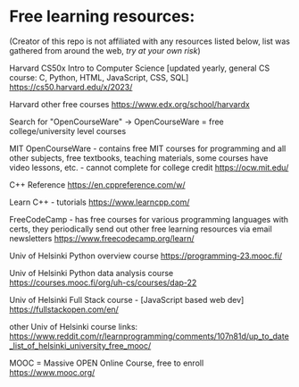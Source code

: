 # Free learning resources:

(Creator of this repo is not affiliated with any resources listed below, list was gathered from around the web, *try at your own risk*)

Harvard CS50x Intro to Computer Science [updated yearly, general CS course: C, Python, HTML, JavaScript, CSS, SQL]
https://cs50.harvard.edu/x/2023/

Harvard other free courses
https://www.edx.org/school/harvardx

Search for "OpenCourseWare" -> OpenCourseWare = free college/university level courses

MIT OpenCourseWare - contains free MIT courses for programming and all other subjects, free textbooks, teaching materials, some courses have video lessons, etc. - cannot complete for college credit 
https://ocw.mit.edu/

C++ Reference
https://en.cppreference.com/w/

Learn C++ - tutorials
https://www.learncpp.com/

FreeCodeCamp - has free courses for various programming languages with certs, they periodically send out other free learning resources via email newsletters
https://www.freecodecamp.org/learn/

Univ of Helsinki Python overview course
https://programming-23.mooc.fi/

Univ of Helsinki Python data analysis course
https://courses.mooc.fi/org/uh-cs/courses/dap-22

Univ of Helsinki Full Stack course - [JavaScript based web dev]
https://fullstackopen.com/en/

other Univ of Helsinki course links:
https://www.reddit.com/r/learnprogramming/comments/107n81d/up_to_date_list_of_helsinki_university_free_mooc/

MOOC = Massive OPEN Online Course, free to enroll 
https://www.mooc.org/
